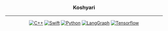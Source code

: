 <div align="center">

  ### Koshyari
  
  ---

  <!--https://github.com/Ileriayo/markdown-badges-->
  [![C++](https://img.shields.io/badge/c++-%2300599C.svg?style=for-the-badge&logo=c%2B%2B&logoColor=white)](https://cplusplus.com/)
  [![Swift](https://img.shields.io/badge/Swift-FA7343?style=for-the-badge&logo=swift&logoColor=white)](https://www.swift.org/)
  [![Python](https://img.shields.io/badge/python-3670A0?style=for-the-badge&logo=python&logoColor=ffdd54)](https://docs.python.org/3/)
  [![LangGraph](https://img.shields.io/static/v1?style=for-the-badge&message=Langgraph&color=1C3C3C&logo=LangGraph&logoColor=FFFFFF&label=)](https://langchain-ai.github.io/langgraph/)
  [![Tensorflow](https://img.shields.io/badge/TensorFlow-FF6F00?style=for-the-badge&logo=tensorflow&logoColor=white)](https://www.tensorflow.org/)
  
</div>

